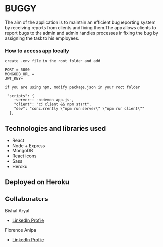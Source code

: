 # BUGGY

The aim of the application is to maintain an efficient bug reporting system by receiving reports from clients and fixing them.The app allows clients to report bugs to the admin and admin handles processes in fixing the bug by assigning the task to his employees.

### How to access app locally

```
create .env file in the root folder and add

PORT = 5000
MONGODB_URL =
JWT_KEY=
```

```
if you are using npm, modify package.json in your root folder

 "scripts": {
    "server": "nodemon app.js",
    "client": "cd client && npm start",
    "dev": "concurrently \"npm run server\" \"npm run client\""
  },
```

## Technologies and libraries used

- React
- Node + Express
- MongoDB
- React icons
- Sass
- Heroku

## Deployed on Heroku

## Collaborators

Bishal Aryal

- [LinkedIn Profile](https://www.linkedin.com/in/bisarl/)

Florence Anipa

- [LinkedIn Profile](https://www.linkedin.com/in/florence-mawu-femo-anipa/)
